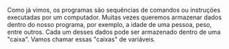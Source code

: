 Como já vimos, os programas são sequências de comandos ou instruções executadas por um computador. Muitas vezes queremos armazenar dados dentro do nosso programa, por exemplo, a idade de uma pessoa, peso, entre outros. Cada um desses dados pode ser armazenado dentro de uma "caixa". Vamos chamar essas "caixas" de variáveis.
